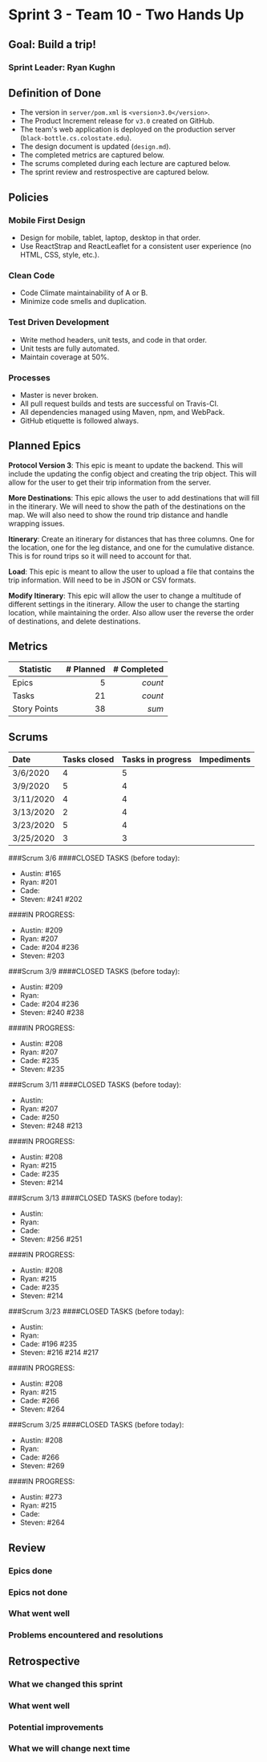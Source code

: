 # Sprint 3 - Team 10 - Two Hands Up

## Goal: Build a trip!
### Sprint Leader: Ryan Kughn


## Definition of Done

* The version in `server/pom.xml` is `<version>3.0</version>`.
* The Product Increment release for `v3.0` created on GitHub.
* The team's web application is deployed on the production server (`black-bottle.cs.colostate.edu`).
* The design document is updated (`design.md`).
* The completed metrics are captured below.
* The scrums completed during each lecture are captured below.
* The sprint review and restrospective are captured below.


## Policies

### Mobile First Design
* Design for mobile, tablet, laptop, desktop in that order.
* Use ReactStrap and ReactLeaflet for a consistent user experience (no HTML, CSS, style, etc.).

### Clean Code
* Code Climate maintainability of A or B.
* Minimize code smells and duplication.

### Test Driven Development
* Write method headers, unit tests, and code in that order.
* Unit tests are fully automated.
* Maintain coverage at 50%.

### Processes
* Master is never broken. 
* All pull request builds and tests are successful on Travis-CI.
* All dependencies managed using Maven, npm, and WebPack.
* GitHub etiquette is followed always.


## Planned Epics

**Protocol Version 3**: This epic is meant to update the backend.  This will include
the updating the config object and creating the trip object.  This will
allow for the user to get their trip information from the server.

**More Destinations**: This epic allows the user to add destinations that will fill
in the itinerary.  We will need to show the path of the destinations on the map.
  We will also need to show the round trip distance and handle wrapping issues.
  
**Itinerary**: Create an itinerary for distances that has three columns.  One
for the location, one for the leg distance, and one for the cumulative distance.
  This is for round trips so it will need to account for that.
  
**Load**: This epic is meant to allow the user to upload a file that contains the
trip information.  Will need to be in JSON or CSV formats.

**Modify Itinerary**: This epic will allow the user to change a multitude of different
settings in the itinerary.  Allow the user to change the starting location, while
maintaining the order.  Also allow user the reverse the order of destinations, and delete
destinations.

## Metrics

| Statistic | # Planned | # Completed |
| --- | ---: | ---: |
| Epics | 5 | *count* |
| Tasks |  21   | *count* | 
| Story Points |  38  | *sum* | 


## Scrums

| Date | Tasks closed  | Tasks in progress | Impediments |
| :--- | :--- | :--- | :--- |
| 3/6/2020 | 4 | 5 |  |
| 3/9/2020 | 5 | 4 |  | 
| 3/11/2020 | 4 | 4 |  |
| 3/13/2020 | 2 | 4 |  | 
| 3/23/2020 | 5 | 4 |  | 
| 3/25/2020 | 3 | 3 |  | 
###Scrum 3/6 
####CLOSED TASKS (before today): 
* Austin: #165
* Ryan: #201
* Cade: 
* Steven: #241 #202

####IN PROGRESS: 
* Austin: #209
* Ryan: #207
* Cade: #204 #236
* Steven: #203

###Scrum 3/9
####CLOSED TASKS (before today): 
* Austin: #209
* Ryan: 
* Cade: #204 #236
* Steven: #240 #238

####IN PROGRESS: 
* Austin: #208
* Ryan: #207
* Cade: #235
* Steven: #235

###Scrum 3/11
####CLOSED TASKS (before today): 
* Austin: 
* Ryan: #207
* Cade: #250
* Steven: #248 #213

####IN PROGRESS: 
* Austin: #208
* Ryan: #215
* Cade: #235
* Steven: #214

###Scrum 3/13
####CLOSED TASKS (before today): 
* Austin: 
* Ryan: 
* Cade: 
* Steven: #256 #251

####IN PROGRESS: 
* Austin: #208
* Ryan: #215
* Cade: #235
* Steven: #214

###Scrum 3/23
####CLOSED TASKS (before today): 
* Austin: 
* Ryan: 
* Cade: #196 #235
* Steven: #216 #214 #217

####IN PROGRESS: 
* Austin: #208
* Ryan: #215
* Cade: #266
* Steven: #264

###Scrum 3/25
####CLOSED TASKS (before today): 
* Austin: #208
* Ryan: 
* Cade: #266
* Steven: #269

####IN PROGRESS: 
* Austin: #273
* Ryan: #215
* Cade: 
* Steven: #264

## Review

### Epics done  

### Epics not done 

### What went well

### Problems encountered and resolutions


## Retrospective

### What we changed this sprint

### What went well

### Potential improvements

### What we will change next time